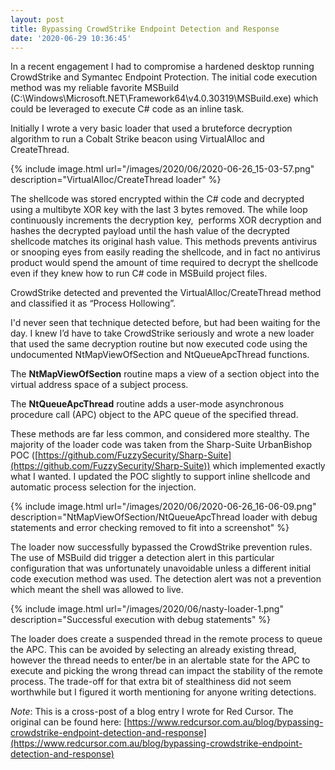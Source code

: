 ```yaml
---
layout: post
title: Bypassing CrowdStrike Endpoint Detection and Response
date: '2020-06-29 10:36:45'
---
```


In a recent engagement I had to compromise a hardened desktop running CrowdStrike and Symantec Endpoint Protection. The initial code execution method was my reliable favorite MSBuild (C:\Windows\Microsoft.NET\Framework64\v4.0.30319\MSBuild.exe) which could be leveraged to execute C# code as an inline task.

Initially I wrote a very basic loader that used a bruteforce decryption algorithm to run a Cobalt Strike beacon using VirtualAlloc and CreateThread.

{% include image.html url="/images/2020/06/2020-06-26_15-03-57.png" description="VirtualAlloc/CreateThread loader" %}

The shellcode was stored encrypted within the C# code and decrypted using a multibyte XOR key with the last 3 bytes removed. The while loop continuously increments the decryption key, &nbsp;performs XOR decryption and hashes the decrypted payload until the hash value of the decrypted shellcode matches its original hash value. This methods prevents antivirus or snooping eyes from easily reading the shellcode, and in fact no antivirus product would spend the amount of time required to decrypt the shellcode even if they knew how to run C# code in MSBuild project files.

CrowdStrike detected and prevented the VirtualAlloc/CreateThread method and classified it as “Process Hollowing”.

I'd never seen that technique detected before, but had been waiting for the day. I knew I’d have to take CrowdStrike seriously and wrote a new loader that used the same decryption routine but now executed code using the undocumented NtMapViewOfSection and NtQueueApcThread functions.

The **NtMapViewOfSection** routine maps a view of a section object into the virtual address space of a subject process.

The **NtQueueApcThread** routine adds a user-mode asynchronous procedure call (APC) object to the APC queue of the specified thread.

These methods are far less common, and considered more stealthy. The majority of the loader code was taken from the Sharp-Suite UrbanBishop POC ([https://github.com/FuzzySecurity/Sharp-Suite](https://github.com/FuzzySecurity/Sharp-Suite)) which implemented exactly what I wanted. I updated the POC slightly to support inline shellcode and automatic process selection for the injection.

{% include image.html url="/images/2020/06/2020-06-26_16-06-09.png" description="NtMapViewOfSection/NtQueueApcThread loader with debug statements and error checking removed to fit into a screenshot" %}

The loader now successfully bypassed the CrowdStrike prevention rules. The use of MSBuild did trigger a detection alert in this particular configuration that was unfortunately unavoidable unless a different initial code execution method was used. The detection alert was not a prevention which meant the shell was allowed to live.

{% include image.html url="/images/2020/06/nasty-loader-1.png" description="Successful execution with debug statements" %}

The loader does create a suspended thread in the remote process to queue the APC. This can be avoided by selecting an already existing thread, however the thread needs to enter/be in an alertable state for the APC to execute and picking the wrong thread can impact the stability of the remote process. The trade-off for that extra bit of stealthiness did not seem worthwhile but I figured it worth mentioning for anyone writing detections.

_Note_: This is a cross-post of a blog entry I wrote for Red Cursor. The original can be found here: [https://www.redcursor.com.au/blog/bypassing-crowdstrike-endpoint-detection-and-response](https://www.redcursor.com.au/blog/bypassing-crowdstrike-endpoint-detection-and-response)

